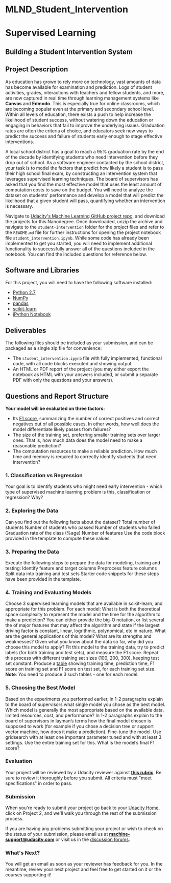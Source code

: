 # MLND_Student_Intervention
# Supervised Learning
## Building a Student Intervention System

## Project Description

As education has grown to rely more on technology, vast amounts of data has become available for examination and prediction. Logs of student activities, grades, interactions with teachers and fellow students, and more, are now captured in real time through learning management systems like **Canvas** and **Edmodo**. This is especially true for online classrooms, which are becoming popular even at the primary and secondary school level. Within all levels of education, there exists a push to help increase the likelihood of student success, without watering down the education or engaging in behaviors that fail to improve the underlying issues. Graduation rates are often the criteria of choice, and educators seek new ways to predict the success and failure of students early enough to stage effective interventions.

A local school district has a goal to reach a 95% graduation rate by the end of the decade by identifying students who need intervention before they drop out of school. As a software engineer contacted by the school district, your task is to model the factors that predict how likely a student is to pass their high school final exam, by constructing an intervention system that leverages supervised learning techniques. The board of supervisors has asked that you find the most effective model that uses the least amount of computation costs to save on the budget. You will need to analyze the dataset on students' performance and develop a model that will predict the likelihood that a given student will pass, quantifying whether an intervention is necessary.

Navigate to [Udacity's Machine Learning GitHub project repo](https://github.com/udacity/machine-learning/tree/master/projects), and download the projects for this Nanodegree. Once downloaded, unzip the archive and navigate to the `student-intervention` folder for the project files and refer to the `README.md` file for further instructions for opening the project notebook file `student_intervention.ipynb`. While some code has already been implemented to get you started, you will need to implement additional functionality to successfully answer all of the questions included in the notebook. You can find the included questions for reference below.

## Software and Libraries
 For this project, you will need to have the following software installed:
 
- [Python 2.7](https://www.python.org/download/releases/2.7/)
- [NumPy](http://www.numpy.org/)
- [pandas](http://pandas.pydata.org/)
- [scikit-learn](http://scikit-learn.org/stable/)
- [iPython Notebook](http://ipython.org/notebook.html)

## Deliverables

The following files should be included as your submission, and can be packaged as a single zip file for convenience:
- The `student_intervention.ipynb` file with fully implemented, functional code, with all code blocks executed and showing output.
- An HTML or PDF report of the project (you may either export the notebook as HTML with your answers included, or submit a separate PDF with only the questions and your answers).

## Questions and Report Structure

**Your model will be evaluated on three factors:**

- Its <a href="https://en.wikipedia.org/wiki/F1_score">F1 score</a>, summarizing the number of correct positives and correct negatives out of all possible cases. In other words, how well does the model differentiate likely passes from failures?
- The size of the training set, preferring smaller training sets over larger ones. That is, how much data does the model need to make a reasonable prediction?
- The computation resources to make a reliable prediction. How much time and memory is required to correctly identify students that need intervention?

### 1. Classification vs Regression

Your goal is to identify students who might need early intervention - which type of supervised machine learning problem is this, classification or regression? Why?

### 2. Exploring the Data
Can you find out the following facts about the dataset?
Total number of students
Number of students who passed
Number of students who failed
Graduation rate of the class (%age)
Number of features
Use the code block provided in the template to compute these values.

### 3. Preparing the Data
Execute the following steps to prepare the data for modeling, training and testing:
Identify feature and target columns
Preprocess feature columns
Split data into training and test sets
Starter code snippets for these steps have been provided in the template.

### 4. Training and Evaluating Models
Choose 3 supervised learning models that are available in scikit-learn, and appropriate for this problem. For each model:
What is both the theoretical space complexity to represent the model and the time for the algorithm to make a prediction? You can either provide the big-O notation, or list several the of major features that may affect the algorithm and state if the largest driving factor is constant, linear, logrithmic, polynomical, etc in nature.
What are the general applications of this model? What are its strengths and weaknesses?
Given what you know about the data so far, why did you choose this model to apply?
Fit this model to the training data, try to predict labels (for both training and test sets), and measure the F1 score. Repeat this process with different training set sizes (100, 200, 300), keeping test set constant.
Produce a <a href="https://docs.google.com/document/d/1Goxw-6M0umOCokCFqTr-g7SU_5f6MIm_wqXmh9Cnjhw/pub" target="_blank">table</a> showing training time, prediction time, F1 score on training set and F1 score on test set, for each training set size.<br>
**Note**: You need to produce 3 such tables - one for each model.

### 5. Choosing the Best Model
Based on the experiments you performed earlier, in 1-2 paragraphs explain to the board of supervisors what single model you chose as the best model. Which model is generally the most appropriate based on the available data, limited resources, cost, and performance?
In 1-2 paragraphs explain to the board of supervisors in layman’s terms how the final model chosen is supposed to work (for example if you chose a decision tree or support vector machine, how does it make a prediction).
Fine-tune the model. Use gridsearch with at least one important parameter tuned and with at least 3 settings. Use the entire training set for this.
What is the model’s final F1 score?

### Evaluation

Your project will be reviewed by a Udacity reviewer against **<a href="https://review.udacity.com/#!/projects/5446988865/rubric" target="_blank"> this rubric</a>**. Be sure to review it thoroughly before you submit. All criteria must "meet specifications" in order to pass.

### Submission
When you're ready to submit your project go back to your <a href="https://www.udacity.com/me" target="_blank">Udacity Home</a>, click on Project 2, and we'll walk you through the rest of the submission process.

If you are having any problems submitting your project or wish to check on the status of your submission, please email us at **machine-support@udacity.com** or visit us in the <a href="http://discussions.udacity.com" target="_blank">discussion forums</a>.

### What's Next?
You will get an email as soon as your reviewer has feedback for you. In the meantime, review your next project and feel free to get started on it or the courses supporting it!
